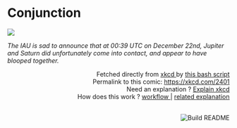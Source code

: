 # <b>Conjunction</b>

[![](https://imgs.xkcd.com/comics/conjunction.png)](https://xkcd.com/2401)

<i>The IAU is sad to announce that at 00:39 UTC on December 22nd, Jupiter and Saturn did unfortunately come into contact, and appear to have blooped together.</i>

<div align="right">
  Fetched directly from
  <a href="https://xkcd.com">
    xkcd
  </a>
  by
  <a href="https://github.com/Vanille-N/Vanille-N/blob/master/fetch">
    this bash script
  </a>
</div>
<div align="right">
  Permalink to this comic:
  <a href="https://xkcd.com/2401">
    https://xkcd.com/2401
  </a>
</div>
<div align="right">
  Need an explanation ?
  <a href="https://www.explainxkcd.com/wiki/index.php/2401">
    Explain xkcd
  </a>
</div>
<div align="right">
  How does this work ?
  <a href="https://github.com/Vanille-N/Vanille-N/blob/master/.github/workflows/build.yml">
    workflow
  </a>
  |
  <a href="https://simonwillison.net/2020/Jul/10/self-updating-profile-readme/">
    related explanation
  </a>
</div><br>

<a href="https://github.com/Vanille-N/Vanille-N/actions"><img src="https://github.com/Vanille-N/Vanille-N/workflows/Build%20README/badge.svg" align="right" alt="Build README"></a>
